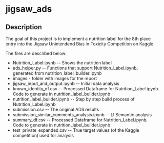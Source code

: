 # jigsaw_ads
## Description
The goal of this project is to implement a nutrition label for the 8th place entry into the Jigsaw Unintendend Bias in Toxicity Competition on Kaggle.

The files are described below:
- Nutrition_Label.ipynb -- Shows the nutrition label
- ads_helper.py -- Functions that support Nutrition_Label.ipynb, generated from nutrition_label_builder.ipynb
- images - folder with images for the report
- jigsaw_input_and_output.ipynb -- Initial data analysis
- known_identity_df.csv -- Processed Dataframe for Nutrition_Label.ipynb. Code to generate in nutrition_label_builder.ipynb
- nutrition_label_builder.ipynb -- Step by step build process of Nutrition_Label.ipynb
- submission.csv -- The original ADS results
- submission_similar_comments_analysis.ipynb -- LI Semantic analysis
- summary_df.csv -- Processed Dataframe for Nutrition_Label.ipynb. Code to generate in nutrition_label_builder.ipynb
- test_private_expanded.csv -- True target values (of the Kaggle competition) used for analysis
